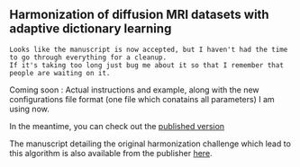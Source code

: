 ## Harmonization of diffusion MRI datasets with adaptive dictionary learning

~~~
Looks like the manuscript is now accepted, but I haven't had the time to go through everything for a cleanup. 
If it's taking too long just bug me about it so that I remember that people are waiting on it.
~~~

Coming soon : Actual instructions and example, along with the new configurations file format (one file which conatains all parameters) I am using now.

In the meantime, you can check out the [published version](https://onlinelibrary.wiley.com/doi/10.1002/hbm.25117)

The manuscript detailing the original harmonization challenge which lead to this algorithm is also available from the publisher [here](https://www.sciencedirect.com/science/article/pii/S1053811919300837).
